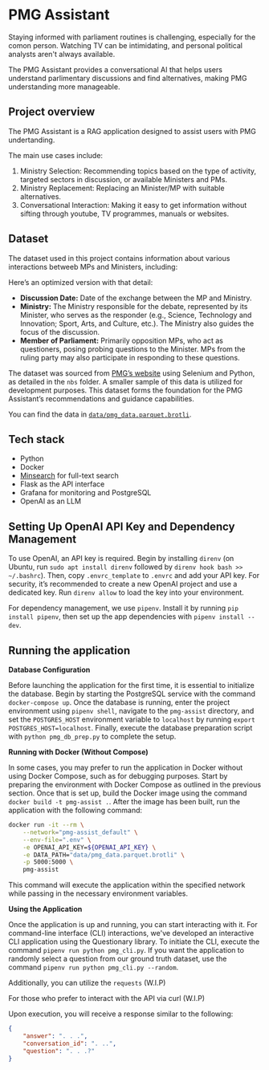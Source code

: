 # PMG Assistant

Staying informed with parliament routines is challenging,
especially for the comon person. Watching TV can be intimidating, and personal
political analysts aren't always available.

The PMG Assistant provides a conversational AI that helps
users understand parlimentary discussions and find alternatives, making PMG understanding more
manageable.

## Project overview

The PMG Assistant is a RAG application designed to assist
users with PMG undertanding.

The main use cases include:

1. Ministry Selection: Recommending topics based on the type of activity, targeted sectors in discussion, or available Ministers and PMs.
2. Ministry Replacement: Replacing an Minister/MP with suitable alternatives.
3. Conversational Interaction: Making it easy to get information without sifting through youtube, TV programmes, manuals or websites.

## Dataset

The dataset used in this project contains information about
various interactions betweeb MPs and Ministers, including:

Here’s an optimized version with that detail:

- **Discussion Date:** Date of the exchange between the MP and Ministry.
- **Ministry:** The Ministry responsible for the debate, represented by its Minister, who serves as the responder (e.g., Science, Technology and Innovation; Sport, Arts, and Culture, etc.). The Ministry also guides the focus of the discussion.
- **Member of Parliament:** Primarily opposition MPs, who act as questioners, posing probing questions to the Minister. MPs from the ruling party may also participate in responding to these questions.

The dataset was sourced from [PMG’s website](https://pmg.org.za/) using Selenium and Python, as detailed in the `nbs` folder. A smaller sample of this data is utilized for development purposes. This dataset forms the foundation for the PMG Assistant’s recommendations and guidance capabilities.

You can find the data in [`data/pmg_data.parquet.brotli`](data/pmg_data.parquet.brotli).

## Tech stack

- Python
- Docker
- [Minsearch](https://github.com/alexeygrigorev/minsearch) for full-text search
- Flask as the API interface
- Grafana for monitoring and PostgreSQL
- OpenAI as an LLM


## Setting Up OpenAI API Key and Dependency Management

To use OpenAI, an API key is required. Begin by installing `direnv` (on Ubuntu, run `sudo apt install direnv` followed by `direnv hook bash >> ~/.bashrc`). Then, copy `.envrc_template` to `.envrc` and add your API key. For security, it’s recommended to create a new OpenAI project and use a dedicated key. Run `direnv allow` to load the key into your environment.

For dependency management, we use `pipenv`. Install it by running `pip install pipenv`, then set up the app dependencies with `pipenv install --dev`.

## Running the application

**Database Configuration**

Before launching the application for the first time, it is essential to initialize the database. Begin by starting the PostgreSQL service with the command `docker-compose up`. Once the database is running, enter the project environment using `pipenv shell`, navigate to the `pmg-assist` directory, and set the `POSTGRES_HOST` environment variable to `localhost` by running `export POSTGRES_HOST=localhost`. Finally, execute the database preparation script with `python pmg_db_prep.py` to complete the setup.

**Running with Docker (Without Compose)**

In some cases, you may prefer to run the application in Docker without using Docker Compose, such as for debugging purposes. Start by preparing the environment with Docker Compose as outlined in the previous section. Once that is set up, build the Docker image using the command `docker build -t pmg-assist .`. After the image has been built, run the application with the following command: 

```bash
docker run -it --rm \
    --network="pmg-assist_default" \
    --env-file=".env" \
    -e OPENAI_API_KEY=${OPENAI_API_KEY} \
    -e DATA_PATH="data/pmg_data.parquet.brotli" \
    -p 5000:5000 \
    pmg-assist
```

This command will execute the application within the specified network while passing in the necessary environment variables.

**Using the Application**

Once the application is up and running, you can start interacting with it. For command-line interface (CLI) interactions, we've developed an interactive CLI application using the Questionary library. To initiate the CLI, execute the command `pipenv run python pmg_cli.py`. If you want the application to randomly select a question from our ground truth dataset, use the command `pipenv run python pmg_cli.py --random`.

Additionally, you can utilize the `requests` (W.I.P)

For those who prefer to interact with the API via curl (W.I.P)

Upon execution, you will receive a response similar to the following:

```json
{
    "answer": ". . .",
    "conversation_id": ". ..",
    "question": ". . .?"
}
```